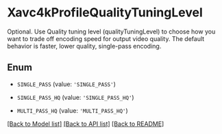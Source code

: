 # Xavc4kProfileQualityTuningLevel

Optional. Use Quality tuning level (qualityTuningLevel) to choose how you want to trade off encoding speed for output video quality. The default behavior is faster, lower quality, single-pass encoding.

## Enum

* `SINGLE_PASS` (value: `'SINGLE_PASS'`)

* `SINGLE_PASS_HQ` (value: `'SINGLE_PASS_HQ'`)

* `MULTI_PASS_HQ` (value: `'MULTI_PASS_HQ'`)

[[Back to Model list]](../README.md#documentation-for-models) [[Back to API list]](../README.md#documentation-for-api-endpoints) [[Back to README]](../README.md)


